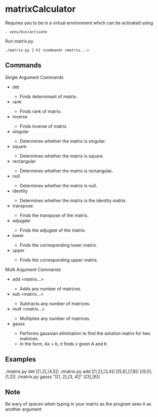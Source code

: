 # matrixCalculator
Requires you to be in a virtual environment which can be activated using
```
. venv/bin/activate
```
Run matrix.py
```
./matrix.py [-h] <command> <matrix...> 
```

## Commands
Single Argument Commands
- det <matrix>
    - Finds determinant of matrix.
- rank <matrix>  
    - Finds rank of matrix.
- inverse <matrix>  
    - Finds inverse of matrix.
- singular <matrix>  
    - Determines whether the matrix is singular.
- square <matrix>  
    - Determines whether the matrix is square.
- rectangular <matrix>  
    - Determines whether the matrix is rectangular.
- null <matrix>  
    - Determines whether the matrix is null.
- identity <matrix>  
    - Determines whether the matrix is the identity matrix.
- transpose <matrix>  
    - Finds the transpose of the matrix.
- adjugate <matrix>  
    - Finds the adjugate of the matrix.
- lower <matrix>
    - Finds the corresponding lower matrix.
- upper <matrix>
    - Finds the corresponding upper matrix.

Multi Argument Commands
- add <matrix> <matrix...>
    - Adds any number of matrices.
- sub <matrix> <matrix...>
    - Subtracts any number of matrices.
- mult <matrix> <matrix...>
    - Multiplies any number of matrices.
- gauss <matrix> <matrix>
    - Performs gaussian elimination to find the solution matrix for two matrices.
    - In the form, Ax = b, it finds x given A and b

## Examples
./matrix.py det [[1,2],[4,5]]
./matrix.py add [[1,2],[3,4]] [[5,6],[7,8]] [[9,0],[1,2]]
./matrix.py gauss "[[1, 2],[3, 4]]" [[3],[6]]

## Note
Be wary of spaces when typing in your matrix as the program sees it as another argument
